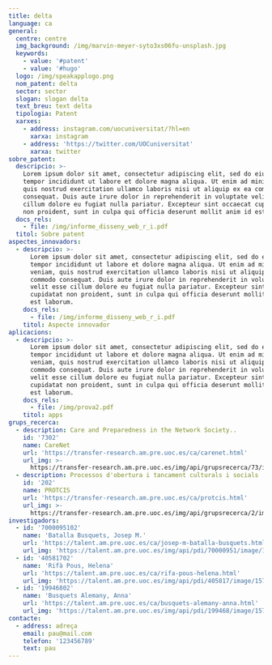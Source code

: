 ```yaml
---
title: delta
language: ca
general:
  centre: centre
  img_background: /img/marvin-meyer-syto3xs06fu-unsplash.jpg
  keywords:
    - value: '#patent'
    - value: '#hugo'
  logo: /img/speakapplogo.png
  nom_patent: delta
  sector: sector
  slogan: slogan delta
  text_breu: text delta
  tipologia: Patent
  xarxes:
    - address: instagram.com/uocuniversitat/?hl=en
      xarxa: instagram
    - address: 'https://twitter.com/UOCuniversitat'
      xarxa: twitter
sobre_patent:
  descripcio: >-
    Lorem ipsum dolor sit amet, consectetur adipiscing elit, sed do eiusmod
    tempor incididunt ut labore et dolore magna aliqua. Ut enim ad minim veniam,
    quis nostrud exercitation ullamco laboris nisi ut aliquip ex ea commodo
    consequat. Duis aute irure dolor in reprehenderit in voluptate velit esse
    cillum dolore eu fugiat nulla pariatur. Excepteur sint occaecat cupidatat
    non proident, sunt in culpa qui officia deserunt mollit anim id est laborum.
  docs_rels:
    - file: /img/informe_disseny_web_r_i.pdf
  titol: Sobre patent
aspectes_innovadors:
  - descripcio: >-
      Lorem ipsum dolor sit amet, consectetur adipiscing elit, sed do eiusmod
      tempor incididunt ut labore et dolore magna aliqua. Ut enim ad minim
      veniam, quis nostrud exercitation ullamco laboris nisi ut aliquip ex ea
      commodo consequat. Duis aute irure dolor in reprehenderit in voluptate
      velit esse cillum dolore eu fugiat nulla pariatur. Excepteur sint occaecat
      cupidatat non proident, sunt in culpa qui officia deserunt mollit anim id
      est laborum.
    docs_rels:
      - file: /img/informe_disseny_web_r_i.pdf
    titol: Aspecte innovador
aplicacions:
  - descripcio: >-
      Lorem ipsum dolor sit amet, consectetur adipiscing elit, sed do eiusmod
      tempor incididunt ut labore et dolore magna aliqua. Ut enim ad minim
      veniam, quis nostrud exercitation ullamco laboris nisi ut aliquip ex ea
      commodo consequat. Duis aute irure dolor in reprehenderit in voluptate
      velit esse cillum dolore eu fugiat nulla pariatur. Excepteur sint occaecat
      cupidatat non proident, sunt in culpa qui officia deserunt mollit anim id
      est laborum.
    docs_rels:
      - file: /img/prova2.pdf
    titol: apps
grups_recerca:
  - description: Care and Preparedness in the Network Society..
    id: '7302'
    name: CareNet
    url: 'https://transfer-research.am.pre.uoc.es/ca/carenet.html'
    url_img: >-
      https://transfer-research.am.pre.uoc.es/img/api/grupsrecerca/73/image/1571914969583
  - description: Processos d'obertura i tancament culturals i socials
    id: '202'
    name: PROTCIS
    url: 'https://transfer-research.am.pre.uoc.es/ca/protcis.html'
    url_img: >-
      https://transfer-research.am.pre.uoc.es/img/api/grupsrecerca/2/image/1576017616124
investigadors:
  - id: '7000095102'
    name: 'Batalla Busquets, Josep M.'
    url: 'https://talent.am.pre.uoc.es/ca/josep-m-batalla-busquets.html'
    url_img: 'https://talent.am.pre.uoc.es/img/api/pdi/70000951/image/1573927109931'
  - id: '40581702'
    name: 'Rifà Pous, Helena'
    url: 'https://talent.am.pre.uoc.es/ca/rifa-pous-helena.html'
    url_img: 'https://talent.am.pre.uoc.es/img/api/pdi/405817/image/1573934374602'
  - id: '19946802'
    name: 'Busquets Alemany, Anna'
    url: 'https://talent.am.pre.uoc.es/ca/busquets-alemany-anna.html'
    url_img: 'https://talent.am.pre.uoc.es/img/api/pdi/199468/image/1573926377696'
contacte:
  - address: adreça
    email: pau@mail.com
    telefon: '123456789'
    text: pau
---
```


